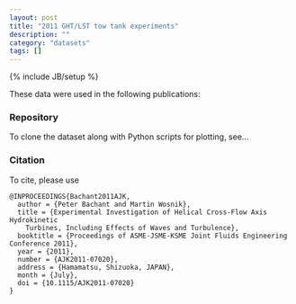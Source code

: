 ```yaml
---
layout: post
title: "2011 GHT/LST tow tank experiments"
description: ""
category: "datasets"
tags: []
---
```

{% include JB/setup %}

These data were used in the following publications:

### Repository
To clone the dataset along with Python scripts for plotting, see...

### Citation
To cite, please use

	@INPROCEEDINGS{Bachant2011AJK,
	  author = {Peter Bachant and Martin Wosnik},
	  title = {Experimental Investigation of Helical Cross-Flow Axis Hydrokinetic
		Turbines, Including Effects of Waves and Turbulence},
	  booktitle = {Proceedings of ASME-JSME-KSME Joint Fluids Engineering Conference 2011},
	  year = {2011},
	  number = {AJK2011-07020},
	  address = {Hamamatsu, Shizuoka, JAPAN},
	  month = {July},
	  doi = {10.1115/AJK2011-07020}
	}
